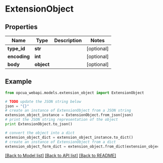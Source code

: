 # ExtensionObject


## Properties
Name | Type | Description | Notes
------------ | ------------- | ------------- | -------------
**type_id** | **str** |  | [optional] 
**encoding** | **int** |  | [optional] 
**body** | **object** |  | [optional] 

## Example

```python
from opcua_webapi.models.extension_object import ExtensionObject

# TODO update the JSON string below
json = "{}"
# create an instance of ExtensionObject from a JSON string
extension_object_instance = ExtensionObject.from_json(json)
# print the JSON string representation of the object
print ExtensionObject.to_json()

# convert the object into a dict
extension_object_dict = extension_object_instance.to_dict()
# create an instance of ExtensionObject from a dict
extension_object_form_dict = extension_object.from_dict(extension_object_dict)
```
[[Back to Model list]](../README.md#documentation-for-models) [[Back to API list]](../README.md#documentation-for-api-endpoints) [[Back to README]](../README.md)


